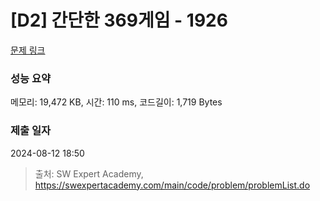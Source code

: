 # [D2] 간단한 369게임 - 1926 

[문제 링크](https://swexpertacademy.com/main/code/problem/problemDetail.do?contestProbId=AV5PTeo6AHUDFAUq) 

### 성능 요약

메모리: 19,472 KB, 시간: 110 ms, 코드길이: 1,719 Bytes

### 제출 일자

2024-08-12 18:50



> 출처: SW Expert Academy, https://swexpertacademy.com/main/code/problem/problemList.do